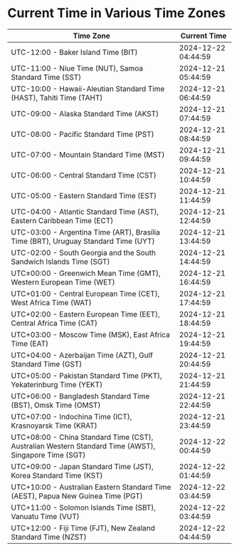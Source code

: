 # Current Time in Various Time Zones

| Time Zone | Current Time |
|-----------|--------------|
| UTC-12:00 - Baker Island Time (BIT) | 2024-12-22 04:44:59 |
| UTC-11:00 - Niue Time (NUT), Samoa Standard Time (SST) | 2024-12-21 05:44:59 |
| UTC-10:00 - Hawaii-Aleutian Standard Time (HAST), Tahiti Time (TAHT) | 2024-12-21 06:44:59 |
| UTC-09:00 - Alaska Standard Time (AKST) | 2024-12-21 07:44:59 |
| UTC-08:00 - Pacific Standard Time (PST) | 2024-12-21 08:44:59 |
| UTC-07:00 - Mountain Standard Time (MST) | 2024-12-21 09:44:59 |
| UTC-06:00 - Central Standard Time (CST) | 2024-12-21 10:44:59 |
| UTC-05:00 - Eastern Standard Time (EST) | 2024-12-21 11:44:59 |
| UTC-04:00 - Atlantic Standard Time (AST), Eastern Caribbean Time (ECT) | 2024-12-21 12:44:59 |
| UTC-03:00 - Argentina Time (ART), Brasília Time (BRT), Uruguay Standard Time (UYT) | 2024-12-21 13:44:59 |
| UTC-02:00 - South Georgia and the South Sandwich Islands Time (SGT) | 2024-12-21 14:44:59 |
| UTC±00:00 - Greenwich Mean Time (GMT), Western European Time (WET) | 2024-12-21 16:44:59 |
| UTC+01:00 - Central European Time (CET), West Africa Time (WAT) | 2024-12-21 17:44:59 |
| UTC+02:00 - Eastern European Time (EET), Central Africa Time (CAT) | 2024-12-21 18:44:59 |
| UTC+03:00 - Moscow Time (MSK), East Africa Time (EAT) | 2024-12-21 19:44:59 |
| UTC+04:00 - Azerbaijan Time (AZT), Gulf Standard Time (GST) | 2024-12-21 20:44:59 |
| UTC+05:00 - Pakistan Standard Time (PKT), Yekaterinburg Time (YEKT) | 2024-12-21 21:44:59 |
| UTC+06:00 - Bangladesh Standard Time (BST), Omsk Time (OMST) | 2024-12-21 22:44:59 |
| UTC+07:00 - Indochina Time (ICT), Krasnoyarsk Time (KRAT) | 2024-12-21 23:44:59 |
| UTC+08:00 - China Standard Time (CST), Australian Western Standard Time (AWST), Singapore Time (SGT) | 2024-12-22 00:44:59 |
| UTC+09:00 - Japan Standard Time (JST), Korea Standard Time (KST) | 2024-12-22 01:44:59 |
| UTC+10:00 - Australian Eastern Standard Time (AEST), Papua New Guinea Time (PGT) | 2024-12-22 03:44:59 |
| UTC+11:00 - Solomon Islands Time (SBT), Vanuatu Time (VUT) | 2024-12-22 03:44:59 |
| UTC+12:00 - Fiji Time (FJT), New Zealand Standard Time (NZST) | 2024-12-22 04:44:59 |
